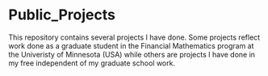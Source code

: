 # Public_Projects
This repository contains several projects I have done. Some projects reflect work done as a graduate student in the Financial Mathematics program at the Univeristy of Minnesota (USA) while others are projects I have done in my free independent of my graduate school work.
